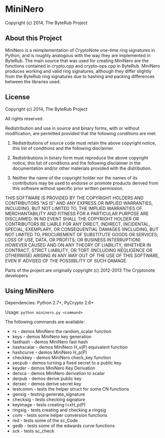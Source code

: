 # MiniNero

Copyright (c) 2014, The ByteRub Project

## About this Project

MiniNero is a reimplementation of CryptoNote one-time ring signatures in Python, and is roughly analogous with the way they are implemented in ByteRub. The main source that was used for creating MiniNero are the functions contained in crypto.cpp and crypto-ops.cpp in ByteRub. MiniNero produces working and valid ring signatures, although they differ slightly from the ByteRub ring signatures due to hashing and packing differences between the libraries used.

## License

Copyright (c) 2014, The ByteRub Project

All rights reserved.

Redistribution and use in source and binary forms, with or without modification, are permitted provided that the following conditions are met:

1. Redistributions of source code must retain the above copyright notice, this list of conditions and the following disclaimer.

2. Redistributions in binary form must reproduce the above copyright notice, this list of conditions and the following disclaimer in the documentation and/or other materials provided with the distribution.

3. Neither the name of the copyright holder nor the names of its contributors may be used to endorse or promote products derived from this software without specific prior written permission.

THIS SOFTWARE IS PROVIDED BY THE COPYRIGHT HOLDERS AND CONTRIBUTORS "AS IS" AND ANY EXPRESS OR IMPLIED WARRANTIES, INCLUDING, BUT NOT LIMITED TO, THE IMPLIED WARRANTIES OF MERCHANTABILITY AND FITNESS FOR A PARTICULAR PURPOSE ARE DISCLAIMED. IN NO EVENT SHALL THE COPYRIGHT HOLDER OR CONTRIBUTORS BE LIABLE FOR ANY DIRECT, INDIRECT, INCIDENTAL, SPECIAL, EXEMPLARY, OR CONSEQUENTIAL DAMAGES (INCLUDING, BUT NOT LIMITED TO, PROCUREMENT OF SUBSTITUTE GOODS OR SERVICES; LOSS OF USE, DATA, OR PROFITS; OR BUSINESS INTERRUPTION) HOWEVER CAUSED AND ON ANY THEORY OF LIABILITY, WHETHER IN CONTRACT, STRICT LIABILITY, OR TORT (INCLUDING NEGLIGENCE OR OTHERWISE) ARISING IN ANY WAY OUT OF THE USE OF THIS SOFTWARE, EVEN IF ADVISED OF THE POSSIBILITY OF SUCH DAMAGE.

Parts of the project are originally copyright (c) 2012-2013 The Cryptonote developers

## Using MiniNero

Dependencies: Python 2.7+, PyCrypto 2.6+

Usage: ```python mininero.py <command>```

The following commands are available:

* rs - demos MiniNero the random_scalar function
* keys - demos MiniNero key generation
* fasthash - demos MiniNero fast hash 
* hashscalar - demos MiniNero H_s(P) equivalent function 
* hashcurve - demos MiniNero H_p(P)
* checkkey - demos MiniNero check_key function
* secpub - demos turning a fixed secret to a public key
* keyder - demos MiniNero Key Derivation
* dersca - demos MiniNero derivation to scalar
* derpub - demos derive public key
* dersec - demos derive secret key
* testcomm - tests the helper struct for some CN functions
* gensig - testing generate_signature
* checksig - tests checking signature
* keyimage - tests creating I=xH_p(P)
* ringsig - tests creating and checking a ringsig
* conv - tests some helper conversion functions
* red - tests some of the sc_Code
* gedb - tests some of the edwards curve functions
* sck - tests sc_check
